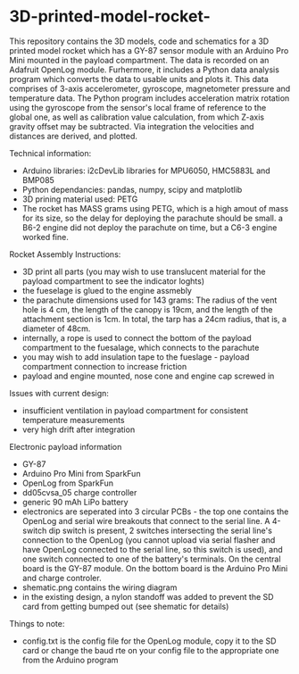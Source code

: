 # 3D-printed-model-rocket-

This repository contains the 3D models, code and schematics for a 3D printed model rocket which has a GY-87 sensor module with an Arduino Pro Mini mounted in the payload compartment. The data is recorded on an Adafruit OpenLog module. Furhermore, it includes a Python data analysis program which converts the data to usable units and plots it. This data comprises of 3-axis accelerometer, gyroscope, magnetometer pressure and temperature data. The Python program includes acceleration matrix rotation using the gyroscope from the sensor's local frame of reference to the global one, as well as calibration value calculation, from which Z-axis gravity offset may be subtracted. Via integration the velocities and distances are derived, and plotted.

Technical information:
- Arduino libraries: i2cDevLib libraries for MPU6050, HMC5883L and BMP085
- Python dependancies: pandas, numpy, scipy and matplotlib
- 3D prining material used: PETG
- The rocket has MASS grams using PETG, which is a high amout of mass for its size, so the delay for deploying the parachute should be small. a B6-2 engine did not deploy the parachute on time, but a C6-3 engine worked fine. 

Rocket Assembly Instructions:
- 3D print all parts (you may wish to use translucent material for the payload compartment to see the indicator loghts)
- the fueselage is glued to the engine assmebly
- the parachute dimensions used for 143 grams: The radius of the vent hole is 4 cm, the length of the canopy is 19cm, and the length of the attachment section is 1cm. In total, the tarp has a 24cm radius, that is, a diameter of 48cm.
- internally, a rope is used to connect the bottom of the payload compartment to the fuesalage, which connects to the parachute
- you may wish to add insulation tape to the fueslage - payload compartment connection to increase friction
- payload and engine mounted, nose cone and engine cap screwed in


Issues with current design:
- insufficient ventilation in payload compartment for consistent temperature measurements
- very high drift after integration

Electronic payload information
- GY-87
- Arduino Pro Mini from SparkFun
- OpenLog from SparkFun
- dd05cvsa_05 charge controller
- generic 90 mAh LiPo battery
- electronics are seperated into 3 circular PCBs - the top one contains the OpenLog and serial wire breakouts that connect to the serial line. A 4-switch dip switch is present, 2 switches intersecting the serial line's connection to the OpenLog (you cannot upload via serial flasher and have OpenLog connected to the serial line, so this switch is used), and one switch connected to one of the battery's terminals. On the central board is the GY-87 module. On the bottom board is the Arduino Pro Mini and charge controler.
- shematic.png contains the wiring diagram
- in the existing design, a nylon standoff was added to prevent the SD card from getting bumped out (see shematic for details)

Things to note:
- config.txt is the config file for the OpenLog module, copy it to the SD card or change the baud rte on your config file to the appropriate one from the Arduino program


